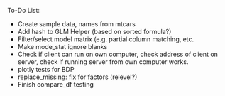 To-Do List:

- Create sample data, names from mtcars
- Add hash to GLM Helper (based on sorted formula?)
- Filter/select model matrix (e.g. partial column matching, etc.
- Make mode_stat ignore blanks
- Check if client can run on own computer, check address of client on server, check if running server from own computer works.
- plotly tests for BDP
- replace_missing: fix for factors (relevel?)
- Finish compare_df testing
